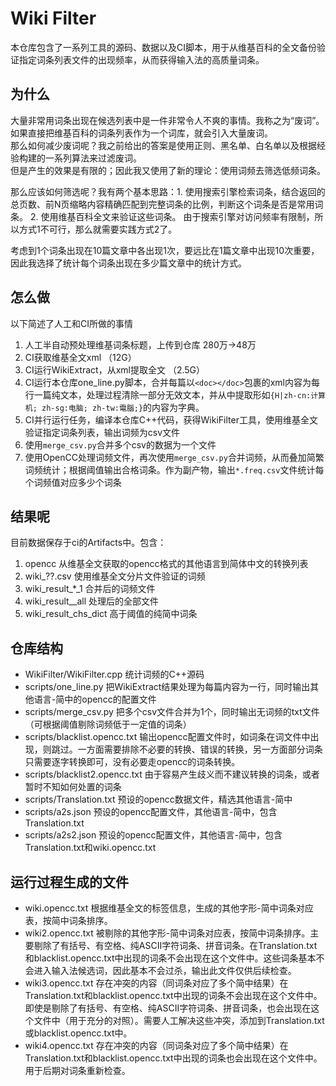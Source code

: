 # Wiki Filter
本仓库包含了一系列工具的源码、数据以及CI脚本，用于从维基百科的全文备份验证指定词条列表文件的出现频率，从而获得输入法的高质量词条。

## 为什么
大量非常用词条出现在候选列表中是一件非常令人不爽的事情。我称之为“废词”。  
如果直接把维基百科的词条列表作为一个词库，就会引入大量废词。  
那么如何减少废词呢？我之前给出的答案是使用正则、黑名单、白名单以及根据经验构建的一系列算法来过滤废词。  
但是产生的效果是有限的；因此我又使用了新的理论：使用词频去筛选低频词条。  

那么应该如何筛选呢？我有两个基本思路：1. 使用搜索引擎检索词条，结合返回的总页数、前N页缩略内容精确匹配到完整词条的比例，判断这个词条是否是常用词条。 2. 使用维基百科全文来验证这些词条。
由于搜索引擎对访问频率有限制，所以方式1不可行，那么就需要实践方式2了。

考虑到1个词条出现在10篇文章中各出现1次，要远比在1篇文章中出现10次重要，因此我选择了统计每个词条出现在多少篇文章中的统计方式。

## 怎么做
以下简述了人工和CI所做的事情
1. 人工半自动预处理维基词条标题，上传到仓库 280万->48万
2. CI获取维基全文xml （12G）
3. CI运行WikiExtract，从xml提取全文 （2.5G）
4. CI运行本仓库one_line.py脚本，合并每篇以`<doc></doc>`包裹的xml内容为每行一篇纯文本，处理过程清除一部分无效文本，并从中提取形如`{H|zh-cn:计算机; zh-sg:电脑; zh-tw:電腦;}`的内容为字典。  
5. CI并行运行任务，编译本仓库C++代码，获得WikiFilter工具，使用维基全文验证指定词条列表，输出词频为csv文件
6. 使用`merge_csv.py`合并多个csv的数据为一个文件
7. 使用OpenCC处理词频文件，再次使用`merge_csv.py`合并词频，从而叠加简繁词频统计；根据阈值输出合格词条。作为副产物，输出`*.freq.csv`文件统计每个词频值对应多少个词条

## 结果呢
目前数据保存于ci的Artifacts中。包含：
1. opencc 从维基全文获取的opencc格式的其他语言到简体中文的转换列表
2. wiki_??.csv 使用维基全文分片文件验证的词频
3. wiki_result_*_1 合并后的词频文件
4. wiki_result__all 处理后的全部文件
5. wiki_result_chs_dict  高于阈值的纯简中词条

## 仓库结构
- WikiFilter/WikiFilter.cpp 统计词频的C++源码
- scripts/one_line.py 把WikiExtract结果处理为每篇内容为一行，同时输出其他语言-简中的opencc的配置文件
- scripts/merge_csv.py 把多个csv文件合并为1个，同时输出无词频的txt文件（可根据阈值剔除词频低于一定值的词条）
- scripts/blacklist.opencc.txt 输出opencc配置文件时，如词条在词文件中出现，则跳过。一方面需要排除不必要的转换、错误的转换，另一方面部分词条只需要逐字转换即可，没有必要走opencc的词条转换。
- scripts/blacklist2.opencc.txt 由于容易产生歧义而不建议转换的词条，或者暂时不知如何处置的词条
- scripts/Translation.txt 预设的opencc数据文件，精选其他语言-简中
- scripts/a2s.json 预设的opencc配置文件，其他语言-简中，包含Translation.txt
- scripts/a2s2.json 预设的opencc配置文件，其他语言-简中，包含Translation.txt和wiki.opencc.txt

## 运行过程生成的文件
- wiki.opencc.txt 根据维基全文的标签信息，生成的其他字形-简中词条对应表，按简中词条排序。
- wiki2.opencc.txt 被剔除的其他字形-简中词条对应表，按简中词条排序。主要剔除了有括号、有空格、纯ASCII字符词条、拼音词条。在Translation.txt和blacklist.opencc.txt中出现的词条不会出现在这个文件中。这些词条基本不会进入输入法候选词，因此基本不会过杀，输出此文件仅供后续检查。
- wiki3.opencc.txt 存在冲突的内容（同词条对应了多个简中结果）在Translation.txt和blacklist.opencc.txt中出现的词条不会出现在这个文件中。即使是剔除了有括号、有空格、纯ASCII字符词条、拼音词条，也会出现在这个文件中（用于充分的对照）。需要人工解决这些冲突，添加到Translation.txt或blacklist.opencc.txt中。
- wiki4.opencc.txt 存在冲突的内容（同词条对应了多个简中结果）在Translation.txt和blacklist.opencc.txt中出现的词条也会出现在这个文件中。用于后期对词条重新检查。